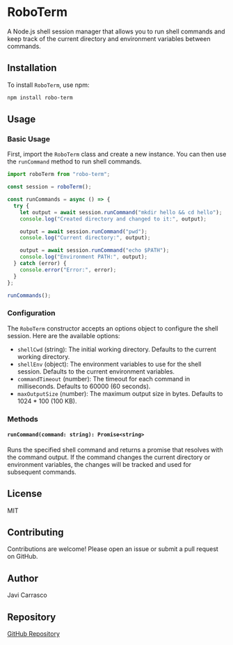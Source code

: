 # RoboTerm

A Node.js shell session manager that allows you to run shell commands and keep track of the current directory and environment variables between commands.

## Installation

To install `RoboTerm`, use npm:

```sh
npm install robo-term
```

## Usage

### Basic Usage

First, import the `RoboTerm` class and create a new instance. You can then use the `runCommand` method to run shell commands.

```typescript
import roboTerm from "robo-term";

const session = roboTerm();

const runCommands = async () => {
  try {
    let output = await session.runCommand("mkdir hello && cd hello");
    console.log("Created directory and changed to it:", output);

    output = await session.runCommand("pwd");
    console.log("Current directory:", output);

    output = await session.runCommand("echo $PATH");
    console.log("Environment PATH:", output);
  } catch (error) {
    console.error("Error:", error);
  }
};

runCommands();
```

### Configuration

The `RoboTerm` constructor accepts an options object to configure the shell session. Here are the available options:

- `shellCwd` (string): The initial working directory. Defaults to the current working directory.
- `shellEnv` (object): The environment variables to use for the shell session. Defaults to the current environment variables.
- `commandTimeout` (number): The timeout for each command in milliseconds. Defaults to 60000 (60 seconds).
- `maxOutputSize` (number): The maximum output size in bytes. Defaults to 1024 \* 100 (100 KB).

### Methods

#### `runCommand(command: string): Promise<string>`

Runs the specified shell command and returns a promise that resolves with the command output. If the command changes the current directory or environment variables, the changes will be tracked and used for subsequent commands.

## License

MIT

## Contributing

Contributions are welcome! Please open an issue or submit a pull request on GitHub.

## Author

Javi Carrasco

## Repository

[GitHub Repository](https://github.com/jacarma/robo-term)
